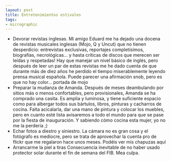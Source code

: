 ```yaml
---
layout: post
title: Entretenimientos estivales
tags:
- micrographic
---
```

* Devorar revistas inglesas.
Mi amigo Eduard me ha dejado una docena de revistas musicales inglesas (Mojo, Q y Uncut) que no tienen desperdicio: entrevistas exclusivas, reportajes completísimos, biografías, necrológicas… y hasta críticas de discos que merecen ser leídas y respetadas! Hay que manejar un nivel básico de inglés, pero después de leer un par de estas revistas me he dado cuenta de que durante más de diez años he perdido el tiempo miserablemente leyendo prensa musical española. Puede parecer una afirmación snob, pero es que no hay color…
portada de mojo
* Preparar la mudanza de Amanda.
Después de meses deambulando por sitios más o menos confortables, pero provisionales, Amanda se ha comprado una casita. Es amplia y luminosa, y tiene suficiente espacio como para albergar todos sus bártulos, libros, pinturas y cacharros de cocina. Falta acicalarla, dar una mano de pintura y colocar los muebles, pero en cuanto esté lista avisaremos a todo el mundo para que se pase por la fiesta de inauguración. Y sabiendo cómo cocina esta mujer, yo no me la perdería ;)
* Echar fotos a diestro y siniestro.
La cámara no es gran cosa y el fotógrafo es mediocre, pero se trata de aprovechar la cuenta pro de flickr que me regalaron hace unos meses. Podéis ver mis chapuzas aquí
* Arrancarme la piel a tiras
Consecuencia inevitable de no haber usado protector solar durante el fin de semana del FIB. Mea culpa.
